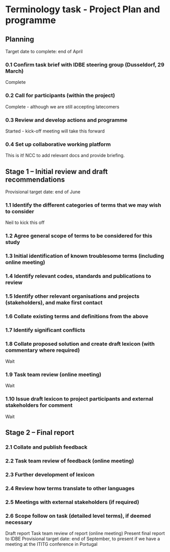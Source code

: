 # Terminology task - Project Plan and programme

## Planning
Target date to complete: end of April

### 0.1 Confirm task brief with IDBE steering group (Dusseldorf, 29 March)
Complete

### 0.2 Call for participants (within the project)
Complete - although we are still accepting latecomers

### 0.3 Review and develop actions and programme
Started - kick-off meeting will take this forward

### 0.4 Set up collaborative working platform
This is it! NCC to add relevant docs and provide briefing.



## Stage 1 – Initial review and draft recommendations
Provisional target date: end of June

### 1.1 Identify the different categories of terms that we may wish to consider
Neil to kick this off

### 1.2 Agree general scope of terms to be considered for this study

### 1.3 Initial identification of known troublesome terms (including online meeting)

### 1.4 Identify relevant codes, standards and publications to review

### 1.5 Identify other relevant organisations and projects (stakeholders), and make first contact

### 1.6 Collate existing terms and definitions from the above

### 1.7 Identify significant conflicts

### 1.8 Collate proposed solution and create draft lexicon (with commentary where required)
Wait

### 1.9 Task team review (online meeting)
Wait

### 1.10 Issue draft lexicon to project participants and external stakeholders for comment 
Wait

## Stage 2 – Final report
### 2.1 Collate and publish feedback
### 2.2 Task team review of feedback (online meeting)
### 2.3 Further development of lexicon
### 2.4 Review how terms translate to other languages
### 2.5 Meetings with external stakeholders (if required)
### 2.6 Scope follow on task (detailed level terms), if deemed necessary
Draft report
Task team review of report (online meeting)
Present final report to IDBE
Provisional target date: end of September, to present if we have a meeting at the ITITG conference in Portugal

